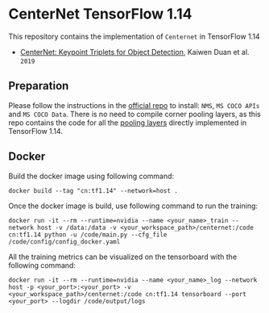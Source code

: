 # CenterNet TensorFlow 1.14

This repository contains the implementation of `Centernet` in TensorFlow 1.14

- [CenterNet: Keypoint Triplets for Object Detection](https://arxiv.org/abs/1904.08189), Kaiwen Duan et al. `2019`

## Preparation

Please follow the instructions in the [official repo](https://github.com/Duankaiwen/CenterNet) to install: `NMS`, `MS COCO APIs` and `MS COCO Data`. There is no need to compile corner pooling layers, as this repo contains the code for all the [pooling layers](https://github.com/UmarSpa/CenterNet-TensorFlow-1.14/blob/main/models/CenterNet/pooling.py) directly implemented in TensorFlow 1.14.

  
## Docker

Build the docker image using following command:

```
docker build --tag "cn:tf1.14" --network=host .
```

Once the docker image is build, use following command to run the training:

```
docker run -it --rm --runtime=nvidia --name <your_name>_train --network host -v /data:/data -v <your_workspace_path>/centernet:/code cn:tf1.14 python -u /code/main.py --cfg_file /code/config/config_docker.yaml
```

All the training metrics can be visualized on the tensorboard with the following command:

```
docker run -it --rm --runtime=nvidia --name <your_name>_log --network host -p <your_port>:<your_port> -v <your_workspace_path>/centernet:/code cn:tf1.14 tensorboard --port <your_port> --logdir /code/output/logs
```
